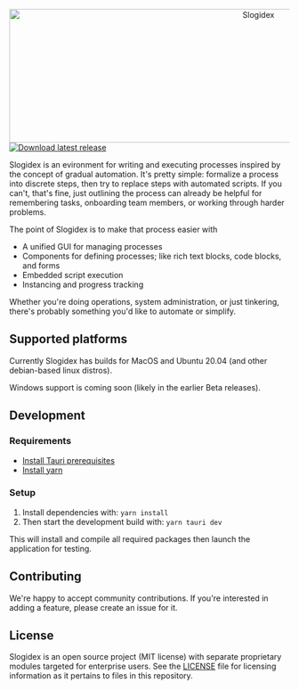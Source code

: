 <p> <div align="center"><img alt="Slogidex" width="880" height="240" src="https://github.com/aklos/slogidex/blob/main/src/banner.svg"></div>
<a href="https://github.com/aklos/slogidex/releases"><img alt="Download latest release" src="https://img.shields.io/badge/Download-latest%20release-brightgreen"></a></p>

Slogidex is an evironment for writing and executing processes inspired by the concept of gradual automation. It's pretty simple: formalize a process into discrete steps, then try to replace steps with automated scripts. If you can't, that's fine, just outlining the process can already be helpful for remembering tasks, onboarding team members, or working through harder problems.

The point of Slogidex is to make that process easier with

- A unified GUI for managing processes
- Components for defining processes; like rich text blocks, code blocks, and forms
- Embedded script execution
- Instancing and progress tracking

Whether you're doing operations, system administration, or just tinkering, there's probably something you'd like to automate or simplify.

## Supported platforms

Currently Slogidex has builds for MacOS and Ubuntu 20.04 (and other debian-based linux distros).

Windows support is coming soon (likely in the earlier Beta releases).

## Development

### Requirements

- [Install Tauri prerequisites](https://tauri.app/v1/guides/getting-started/prerequisites/)
- [Install yarn](https://classic.yarnpkg.com/lang/en/docs/install/#debian-stable)

### Setup

1. Install dependencies with: `yarn install`
2. Then start the development build with: `yarn tauri dev`

This will install and compile all required packages then launch the application for testing.

## Contributing

We're happy to accept community contributions. If you're interested in adding a feature, please create an issue for it.

## License

Slogidex is an open source project (MIT license) with separate proprietary modules targeted for enterprise users. See the [LICENSE](https://github.com/aklos/slogidex/blob/main/LICENSE.md) file for licensing information as it pertains to
files in this repository.
